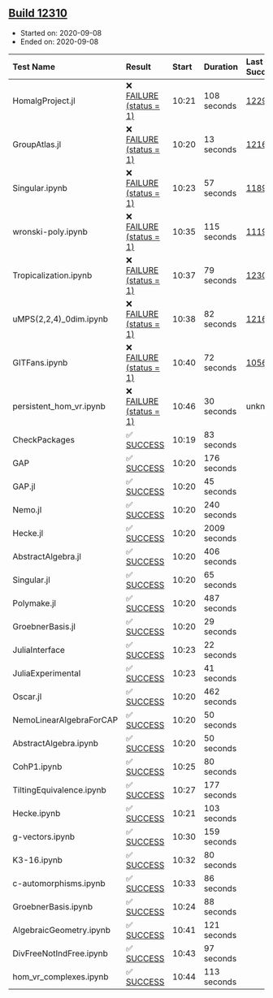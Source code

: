 ## [Build 12310](https://oscarci.mathematik.uni-kl.de/job/oscar/12310/)

* Started on: 2020-09-08
* Ended on: 2020-09-08

| Test Name    | Result | Start | Duration | Last Success | First Failure |
|:-------------|:-------|:------|:---------|:-------------|:--------------|
| HomalgProject.jl | ❌ [FAILURE (status = 1)](https://oscarci.mathematik.uni-kl.de/job/oscar/12310/artifact/logs/build-12310/HomalgProject.jl.log) | 10:21 | 108 seconds | [12292](https://oscarci.mathematik.uni-kl.de/job/oscar/12292/) | [12293](https://oscarci.mathematik.uni-kl.de/job/oscar/12293/) |
| GroupAtlas.jl | ❌ [FAILURE (status = 1)](https://oscarci.mathematik.uni-kl.de/job/oscar/12310/artifact/logs/build-12310/GroupAtlas.jl.log) | 10:20 | 13 seconds | [12167](https://oscarci.mathematik.uni-kl.de/job/oscar/12167/) | [12168](https://oscarci.mathematik.uni-kl.de/job/oscar/12168/) |
| Singular.ipynb | ❌ [FAILURE (status = 1)](https://oscarci.mathematik.uni-kl.de/job/oscar/12310/artifact/logs/build-12310/Singular.ipynb.log) | 10:23 | 57 seconds | [11893](https://oscarci.mathematik.uni-kl.de/job/oscar/11893/) | [11894](https://oscarci.mathematik.uni-kl.de/job/oscar/11894/) |
| wronski-poly.ipynb | ❌ [FAILURE (status = 1)](https://oscarci.mathematik.uni-kl.de/job/oscar/12310/artifact/logs/build-12310/wronski-poly.ipynb.log) | 10:35 | 115 seconds | [11192](https://oscarci.mathematik.uni-kl.de/job/oscar/11192/) | [11193](https://oscarci.mathematik.uni-kl.de/job/oscar/11193/) |
| Tropicalization.ipynb | ❌ [FAILURE (status = 1)](https://oscarci.mathematik.uni-kl.de/job/oscar/12310/artifact/logs/build-12310/Tropicalization.ipynb.log) | 10:37 | 79 seconds | [12309](https://oscarci.mathematik.uni-kl.de/job/oscar/12309/) | [12310](https://oscarci.mathematik.uni-kl.de/job/oscar/12310/) |
| uMPS(2,2,4)_0dim.ipynb | ❌ [FAILURE (status = 1)](https://oscarci.mathematik.uni-kl.de/job/oscar/12310/artifact/logs/build-12310/uMPS-2-2-4-_0dim.ipynb.log) | 10:38 | 82 seconds | [12167](https://oscarci.mathematik.uni-kl.de/job/oscar/12167/) | [12168](https://oscarci.mathematik.uni-kl.de/job/oscar/12168/) |
| GITFans.ipynb | ❌ [FAILURE (status = 1)](https://oscarci.mathematik.uni-kl.de/job/oscar/12310/artifact/logs/build-12310/GITFans.ipynb.log) | 10:40 | 72 seconds | [10566](https://oscarci.mathematik.uni-kl.de/job/oscar/10566/) | [10567](https://oscarci.mathematik.uni-kl.de/job/oscar/10567/) |
| persistent_hom_vr.ipynb | ❌ [FAILURE (status = 1)](https://oscarci.mathematik.uni-kl.de/job/oscar/12310/artifact/logs/build-12310/persistent_hom_vr.ipynb.log) | 10:46 | 30 seconds | unknown | unknown |
| CheckPackages | ✅ [SUCCESS](https://oscarci.mathematik.uni-kl.de/job/oscar/12310/artifact/logs/build-12310/CheckPackages.log) | 10:19 | 83 seconds |  |  |
| GAP | ✅ [SUCCESS](https://oscarci.mathematik.uni-kl.de/job/oscar/12310/artifact/logs/build-12310/GAP.log) | 10:20 | 176 seconds |  |  |
| GAP.jl | ✅ [SUCCESS](https://oscarci.mathematik.uni-kl.de/job/oscar/12310/artifact/logs/build-12310/GAP.jl.log) | 10:20 | 45 seconds |  |  |
| Nemo.jl | ✅ [SUCCESS](https://oscarci.mathematik.uni-kl.de/job/oscar/12310/artifact/logs/build-12310/Nemo.jl.log) | 10:20 | 240 seconds |  |  |
| Hecke.jl | ✅ [SUCCESS](https://oscarci.mathematik.uni-kl.de/job/oscar/12310/artifact/logs/build-12310/Hecke.jl.log) | 10:20 | 2009 seconds |  |  |
| AbstractAlgebra.jl | ✅ [SUCCESS](https://oscarci.mathematik.uni-kl.de/job/oscar/12310/artifact/logs/build-12310/AbstractAlgebra.jl.log) | 10:20 | 406 seconds |  |  |
| Singular.jl | ✅ [SUCCESS](https://oscarci.mathematik.uni-kl.de/job/oscar/12310/artifact/logs/build-12310/Singular.jl.log) | 10:20 | 65 seconds |  |  |
| Polymake.jl | ✅ [SUCCESS](https://oscarci.mathematik.uni-kl.de/job/oscar/12310/artifact/logs/build-12310/Polymake.jl.log) | 10:20 | 487 seconds |  |  |
| GroebnerBasis.jl | ✅ [SUCCESS](https://oscarci.mathematik.uni-kl.de/job/oscar/12310/artifact/logs/build-12310/GroebnerBasis.jl.log) | 10:20 | 29 seconds |  |  |
| JuliaInterface | ✅ [SUCCESS](https://oscarci.mathematik.uni-kl.de/job/oscar/12310/artifact/logs/build-12310/JuliaInterface.log) | 10:23 | 22 seconds |  |  |
| JuliaExperimental | ✅ [SUCCESS](https://oscarci.mathematik.uni-kl.de/job/oscar/12310/artifact/logs/build-12310/JuliaExperimental.log) | 10:23 | 41 seconds |  |  |
| Oscar.jl | ✅ [SUCCESS](https://oscarci.mathematik.uni-kl.de/job/oscar/12310/artifact/logs/build-12310/Oscar.jl.log) | 10:20 | 462 seconds |  |  |
| NemoLinearAlgebraForCAP | ✅ [SUCCESS](https://oscarci.mathematik.uni-kl.de/job/oscar/12310/artifact/logs/build-12310/NemoLinearAlgebraForCAP.log) | 10:20 | 50 seconds |  |  |
| AbstractAlgebra.ipynb | ✅ [SUCCESS](https://oscarci.mathematik.uni-kl.de/job/oscar/12310/artifact/logs/build-12310/AbstractAlgebra.ipynb.log) | 10:20 | 50 seconds |  |  |
| CohP1.ipynb | ✅ [SUCCESS](https://oscarci.mathematik.uni-kl.de/job/oscar/12310/artifact/logs/build-12310/CohP1.ipynb.log) | 10:25 | 80 seconds |  |  |
| TiltingEquivalence.ipynb | ✅ [SUCCESS](https://oscarci.mathematik.uni-kl.de/job/oscar/12310/artifact/logs/build-12310/TiltingEquivalence.ipynb.log) | 10:27 | 177 seconds |  |  |
| Hecke.ipynb | ✅ [SUCCESS](https://oscarci.mathematik.uni-kl.de/job/oscar/12310/artifact/logs/build-12310/Hecke.ipynb.log) | 10:21 | 103 seconds |  |  |
| g-vectors.ipynb | ✅ [SUCCESS](https://oscarci.mathematik.uni-kl.de/job/oscar/12310/artifact/logs/build-12310/g-vectors.ipynb.log) | 10:30 | 159 seconds |  |  |
| K3-16.ipynb | ✅ [SUCCESS](https://oscarci.mathematik.uni-kl.de/job/oscar/12310/artifact/logs/build-12310/K3-16.ipynb.log) | 10:32 | 80 seconds |  |  |
| c-automorphisms.ipynb | ✅ [SUCCESS](https://oscarci.mathematik.uni-kl.de/job/oscar/12310/artifact/logs/build-12310/c-automorphisms.ipynb.log) | 10:33 | 86 seconds |  |  |
| GroebnerBasis.ipynb | ✅ [SUCCESS](https://oscarci.mathematik.uni-kl.de/job/oscar/12310/artifact/logs/build-12310/GroebnerBasis.ipynb.log) | 10:24 | 88 seconds |  |  |
| AlgebraicGeometry.ipynb | ✅ [SUCCESS](https://oscarci.mathematik.uni-kl.de/job/oscar/12310/artifact/logs/build-12310/AlgebraicGeometry.ipynb.log) | 10:41 | 121 seconds |  |  |
| DivFreeNotIndFree.ipynb | ✅ [SUCCESS](https://oscarci.mathematik.uni-kl.de/job/oscar/12310/artifact/logs/build-12310/DivFreeNotIndFree.ipynb.log) | 10:43 | 97 seconds |  |  |
| hom_vr_complexes.ipynb | ✅ [SUCCESS](https://oscarci.mathematik.uni-kl.de/job/oscar/12310/artifact/logs/build-12310/hom_vr_complexes.ipynb.log) | 10:44 | 113 seconds |  |  |
